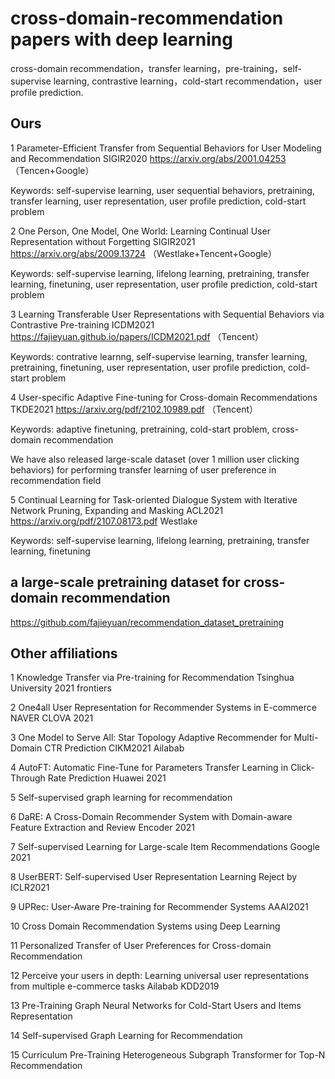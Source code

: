 # cross-domain-recommendation papers with deep learning
cross-domain recommendation，transfer learning，pre-training，self-supervise learning, contrastive learning，cold-start recommendation，user profile prediction.

## Ours

1 Parameter-Efficient Transfer from Sequential Behaviors for User Modeling and Recommendation SIGIR2020 https://arxiv.org/abs/2001.04253 （Tencen+Google）

Keywords: self-supervise learning, user sequential behaviors, pretraining, transfer learning, user representation, user profile prediction, cold-start problem

2 One Person, One Model, One World: Learning Continual User Representation without Forgetting SIGIR2021 https://arxiv.org/abs/2009.13724 （Westlake+Tencent+Google）

Keywords: self-supervise learning, lifelong learning, pretraining, transfer learning, finetuning, user representation, user profile prediction, cold-start problem

3 Learning Transferable User Representations with Sequential Behaviors via Contrastive Pre-training ICDM2021 https://fajieyuan.github.io/papers/ICDM2021.pdf （Tencent）

Keywords: contrative learnng, self-supervise learning, transfer learning, pretraining, finetuning, user representation, user profile prediction, cold-start problem

4 User-specific Adaptive Fine-tuning for Cross-domain Recommendations TKDE2021 https://arxiv.org/pdf/2102.10989.pdf （Tencent）

Keywords: adaptive finetuning, pretraining, cold-start problem, cross-domain recommendation

We have also released large-scale dataset (over 1 million user clicking behaviors) for performing transfer learning of user preference in recommendation field

5 Continual Learning for Task-oriented Dialogue System with Iterative Network Pruning, Expanding and Masking ACL2021 https://arxiv.org/pdf/2107.08173.pdf Westlake

Keywords: self-supervise learning, lifelong learning, pretraining, transfer learning, finetuning

## a large-scale pretraining dataset for cross-domain recommendation 
https://github.com/fajieyuan/recommendation_dataset_pretraining


## Other affiliations
1 Knowledge Transfer via Pre-training for Recommendation Tsinghua University 2021 frontiers

2 One4all User Representation for Recommender Systems in E-commerce  NAVER CLOVA 2021

3 One Model to Serve All: Star Topology Adaptive Recommender for Multi-Domain CTR Prediction CIKM2021 Ailabab

4 AutoFT: Automatic Fine-Tune for Parameters Transfer Learning in Click-Through Rate Prediction Huawei 2021

5 Self-supervised graph learning for recommendation

6 DaRE: A Cross-Domain Recommender System with Domain-aware Feature Extraction and Review Encoder 2021

7 Self-supervised Learning for Large-scale Item Recommendations  Google 2021

8 UserBERT: Self-supervised User Representation Learning Reject by ICLR2021

9 UPRec: User-Aware Pre-training for Recommender Systems AAAI2021

10 Cross Domain Recommendation Systems using Deep Learning

11 Personalized Transfer of User Preferences for Cross-domain Recommendation

12 Perceive your users in depth: Learning universal user representations from multiple e-commerce tasks Ailabab KDD2019

13 Pre-Training Graph Neural Networks for Cold-Start Users and Items Representation

14 Self-supervised Graph Learning for Recommendation

15 Curriculum Pre-Training Heterogeneous Subgraph Transformer for Top-N Recommendation
